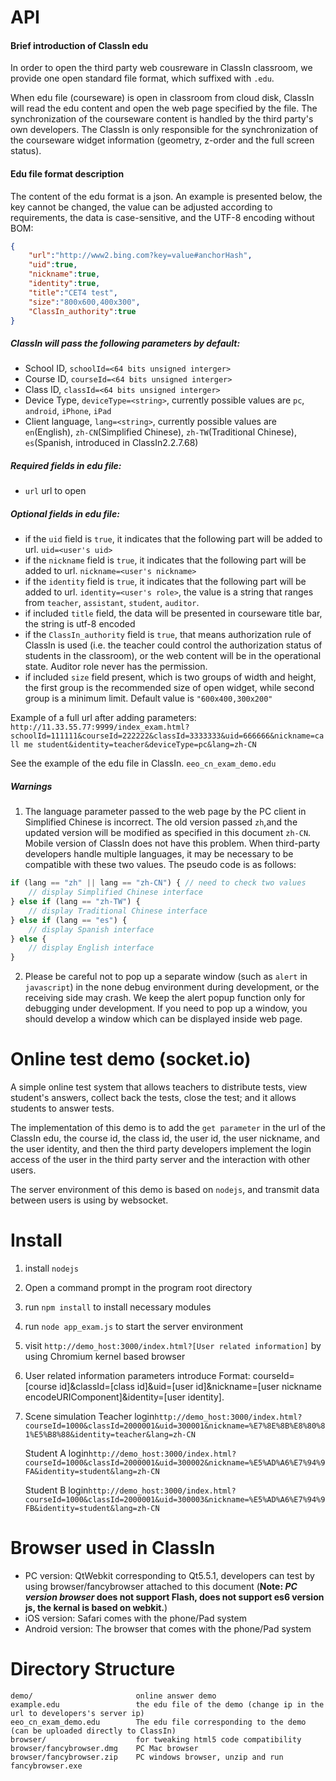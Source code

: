 API
==================
#### Brief introduction of ClassIn edu
In order to open the third party web cousreware in ClassIn classroom, we provide one open standard file format, which suffixed with `.edu`.

When edu file (courseware) is open in classroom from cloud disk, ClassIn will read the edu content and open the web page specified by the file. The synchronization of the courseware content is handled by the third party's own developers. The ClassIn is only responsible for the synchronization of the courseware widget information (geometry, z-order and the full screen status).

#### Edu file format description
The content of the edu format is a json. An example is presented below, the key cannot be changed, the value can be adjusted according to requirements, the data is case-sensitive, and the UTF-8 encoding without BOM:

```JSON
{
    "url":"http://www2.bing.com?key=value#anchorHash",
    "uid":true,
    "nickname":true,
    "identity":true,
    "title":"CET4 test",
    "size":"800x600,400x300",
    "ClassIn_authority":true
}
```

##### ClassIn will pass the following parameters by default:
- School ID, `schoolId=<64 bits unsigned interger>`
- Course ID, `courseId=<64 bits unsigned interger>`
- Class ID, `classId=<64 bits unsigned interger>`
- Device Type, `deviceType=<string>`, currently possible values are `pc`, `android`, `iPhone`, `iPad`
- Client language, `lang=<string>`, currently possible values are `en`(English), `zh-CN`(Simplified Chinese), `zh-TW`(Traditional Chinese), `es`(Spanish, introduced in ClassIn2.2.7.68)

##### Required fields in edu file:
- `url` url to open

##### Optional fields in edu file:
- if the `uid` field is `true`, it indicates that the following part will be added to url. `uid=<user's uid>`
- if the `nickname` field is `true`, it indicates that the following part will be added to url. `nickname=<user's nickname>`
- if the `identity` field is `true`, it indicates that the following part will be added to url. `identity=<user's role>`, the value is a string that ranges from `teacher`, `assistant`, `student`, `auditor`.
- if included `title` field, the data will be presented in courseware title bar, the string is utf-8 encoded
- if the `ClassIn_authority` field is `true`, that means authorization rule of ClassIn is used (i.e. the teacher could control the authorization status of students in the classroom), or the web content will be in the operational state. Auditor role never has the permission.
- if included `size` field present, which is two groups of width and height, the first group is the recommended size of open widget, while second group is a minimum limit. Default value is `"600x400,300x200"`

Example of a full url after adding parameters:
`http://11.33.55.77:9999/index_exam.html?schoolId=111111&courseId=222222&classId=3333333&uid=666666&nickname=call me student&identity=teacher&deviceType=pc&lang=zh-CN`

See the example of the edu file in ClassIn. `eeo_cn_exam_demo.edu`

##### Warnings
1. The language parameter passed to the web page by the PC client in Simplified Chinese is incorrect. The old version passed `zh`,and the updated version will be modified as specified in this document `zh-CN`. Mobile version of ClassIn does not have this problem. When third-party developers handle multiple languages, it may be necessary to be compatible with these two values. The pseudo code is as follows:

```javascript
if (lang == "zh" || lang == "zh-CN") { // need to check two values
    // display Simplified Chinese interface
} else if (lang == "zh-TW") {
    // display Traditional Chinese interface
} else if (lang == "es") {
    // display Spanish interface
} else {
    // display English interface
}
```

2. Please be careful not to pop up a separate window (such as `alert` in `javascript`) in the none debug environment during development, or the receiving side may crash. We keep the alert popup function only for debugging under development. If you need to pop up a window, you should develop a window which can be displayed inside web page.

Online test demo (socket.io)
===============

A simple online test system that allows teachers to distribute tests, view student's answers, collect back the tests, close the test; and it allows students to answer tests.

The implementation of this demo is to add the `get parameter` in the url of the ClassIn edu, the course id, the class id, the user id, the user nickname, and the user identity, and then the third party developers implement the login access of the user in the third party server and the interaction with other users.

The server environment of this demo is based on `nodejs`, and transmit data between users is using by websocket.

Install
==================

1. install ```nodejs```
2. Open a command prompt in the program root directory
3. run ```npm install``` to install necessary modules
4. run ```node app_exam.js``` to start the server environment
5. visit ```http://demo_host:3000/index.html?[User related information]``` by using Chromium kernel based browser
6. User related information parameters introduce
    Format: courseId=[course id]&classId=[class id]&uid=[user id]&nickname=[user nickname encodeURIComponent]&identity=[user identity].

7. Scene simulation
    Teacher login```http://demo_host:3000/index.html?courseId=1000&classId=2000001&uid=300001&nickname=%E7%8E%8B%E8%80%81%E5%B8%88&identity=teacher&lang=zh-CN```

    Student A login```http://demo_host:3000/index.html?courseId=1000&classId=2000001&uid=300002&nickname=%E5%AD%A6%E7%94%9FA&identity=student&lang=zh-CN```

    Student B login```http://demo_host:3000/index.html?courseId=1000&classId=2000001&uid=300003&nickname=%E5%AD%A6%E7%94%9FB&identity=student&lang=zh-CN```

Browser used in ClassIn
=============
- PC version: QtWebkit corresponding to Qt5.5.1, developers can test by using browser/fancybrowser attached to this document (**Note: *PC version browser* does not support Flash, does not support es6 version js, the kernal is based on webkit.**)
- iOS version: Safari comes with the phone/Pad system
- Android version: The browser that comes with the phone/Pad system

Directory Structure
============
```
demo/                       online answer demo
example.edu                 the edu file of the demo (change ip in the url to developers's server ip)
eeo_cn_exam_demo.edu        The edu file corresponding to the demo (can be uploaded directly to ClassIn)
browser/                    for tweaking html5 code compatibility
browser/fancybrowser.dmg    PC Mac browser
browser/fancybrowser.zip    PC windows browser, unzip and run fancybrowser.exe
```
